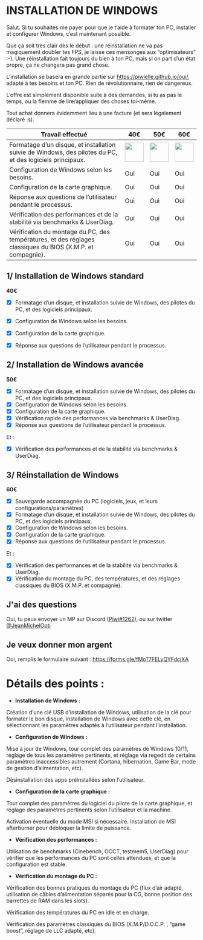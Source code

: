 # INSTALLATION DE WINDOWS


Salut. Si tu souhaites me payer pour que je t’aide à formater ton PC, installer et configurer Windows, c’est maintenant possible.

Que ça soit très clair dès le début : une réinstallation ne va pas magiquement doubler tes FPS, je laisse ces mensonges aux “optimisateurs” :-). Une réinstallation fait toujours du bien à ton PC, mais si on part d’un état propre, ça ne changera pas grand chose.


L’installation se basera en grande partie sur https://piwielle.github.io/oui/, adapté à tes besoins et ton PC. Rien de révolutionnaire, rien de dangereux.

L’offre est simplement disponible suite à des demandes, si tu as pas le temps, ou la flemme de lire/appliquer des choses toi-même.

Tout achat donnera évidemment lieu à une facture (et sera légalement déclaré :s).

Travail effectué                                                              | 40€ | 50€ | 60€
------------------------------------------------------------------------- |--------|--------|--------
Formatage d’un disque, et installation suivie de Windows, des pilotes du PC, et des logiciels principaux. |<img src="https://i.imgur.com/Wcn2gEP.png" width="50" height="50" /> | <img src="https://i.imgur.com/Wcn2gEP.png" width="50" height="50" /> | <img src="https://i.imgur.com/Wcn2gEP.png" width="50" height="50" />
Configuration de Windows selon les besoins. | Oui | Oui | Oui
Configuration de la carte graphique. | Oui | Oui | Oui
Réponse aux questions de l’utilisateur pendant le processus. | Oui | Oui | Oui
Vérification des performances et de la stabilité via benchmarks & UserDiag. | Oui | Oui | Oui
Vérification du montage du PC, des températures, et des réglages classiques du BIOS (X.M.P. et compagnie). | Oui | Oui | Oui

## 1/ Installation de Windows standard

**40€**

- [x] Formatage d’un disque, et installation suivie de Windows, des pilotes du PC, et des logiciels principaux.
- [x] Configuration de Windows selon les besoins.
- [x] Configuration de la carte graphique.
- [x] Réponse aux questions de l’utilisateur pendant le processus.



## 2/ Installation de Windows avancée

**50€**

- [x] Formatage d’un disque, et installation suivie de Windows, des pilotes du PC, et des logiciels principaux.
- [x] Configuration de Windows selon les besoins.
- [x] Configuration de la carte graphique.
- [x] Vérification rapide des performances via benchmarks & UserDiag.
- [x] Réponse aux questions de l’utilisateur pendant le processus. 

Et : 
- [x] Vérification des performances et de la stabilité via benchmarks & UserDiag.


## 3/ Réinstallation de Windows

**60€**

- [x] Sauvegarde accompagnée du PC (logiciels, jeux, et leurs configurations/paramètres)
- [x] Formatage d’un disque, et installation suivie de Windows, des pilotes du PC, et des logiciels principaux.
- [x] Configuration de Windows selon les besoins.
- [x] Configuration de la carte graphique.
- [x] Réponse aux questions de l’utilisateur pendant le processus. 

Et : 
- [x] Vérification des performances et de la stabilité via benchmarks & UserDiag.
- [x] Vérification du montage du PC, des températures, et des réglages classiques du BIOS (X.M.P. et compagnie).

## J'ai des questions
Oui, tu peux envoyer un MP sur Discord ([Piwi#1262](https://discordapp.com/users/95918004444872704)), ou sur twitter [@JeanMichelOpti](https://twitter.com/JeanMichelOpti)


## Je veux donner mon argent
Oui, remplis le formulaire suivant : https://forms.gle/fMoT7FELyQYFdcjXA


# Détails des points :


- **Installation de Windows :**

Création d’une clé USB d’installation de Windows, utilisation de la clé pour formater le bon disque, installation de Windows avec cette clé, en sélectionnant les paramètres adaptés à l’utilisateur pendant l’installation.



- **Configuration de Windows :**

Mise à jour de Windows, tour complet des paramètres de Windows 10/11, réglage de tous les paramètres pertinents, et réglage via regedit de certains paramètres inaccessibles autrement (Cortana, hibernation, Game Bar, mode de gestion d’alimentation, etc). 

Désinstallation des apps préinstallées selon l’utilisateur.



- **Configuration de la carte graphique :**

Tour complet des paramètres du logiciel du pilote de la carte graphique, et réglage des paramètres pertinents selon l’utilisateur et la machine. 

Activation éventuelle du mode MSI si nécessaire. Installation de MSI afterburner pour débloquer la limite de puissance.



- **Vérification des performances :**

Utilisation de benchmarks (Cinebench, OCCT, testmem5, UserDiag) pour vérifier que les performances du PC sont celles attendues, et que la configuration est stable.



- **Vérification du montage du PC :**

Vérification des bonnes pratiques du montage du PC (flux d’air adapté, utilisation de câbles d’alimentation séparés pour la CG, bonne position des barrettes de RAM dans les slots). 

Vérification des températures du PC en idle et en charge. 

Vérification des paramètres classiques du BIOS (X.M.P/D.O.C.P. , “game boost”, réglage de LLC adapté, etc).
